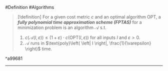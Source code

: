 #Definition #Algorithms 

> [!definition]
> For a given cost metric $c$ and an optimal algorithm $\text{OPT}$, a ***fully polynomial time approximation scheme (FPTAS)*** for a minimization problem is an algorithm $\mathcal{A}$ s.t. 
> 1. $c(\mathcal{A}(I,\varepsilon))\leq(1+\varepsilon)\cdot c(\text{OPT}(I,\varepsilon))$ for all inputs $I$ and $\varepsilon>0$.
> 2. $\mathcal{A}$ runs in $\text{poly}\left( \left| I \right|, \frac{1}{\varepsilon} \right)$ time.

^a99681

---
